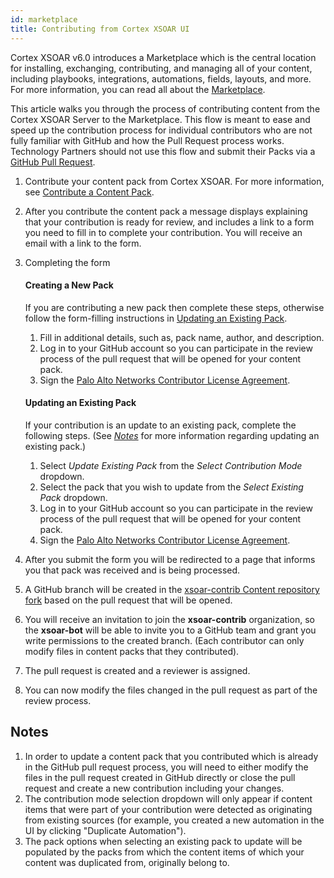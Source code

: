 ```yaml
---
id: marketplace
title: Contributing from Cortex XSOAR UI
---
```


Cortex XSOAR v6.0 introduces a Marketplace which is the central location for installing, exchanging, contributing, and managing all of your content, including playbooks, integrations, automations, fields, layouts, and more. For more information, you can read all about the [Marketplace](https://docs.paloaltonetworks.com/cortex/cortex-xsoar/6-0/cortex-xsoar-admin/marketplace/marketplace-overview.html).

This article walks you through the process of contributing content from the Cortex XSOAR Server to the Marketplace. This flow is meant to ease and speed up the contribution process for individual contributors who are not fully familiar with GitHub and how the Pull Request process works. Technology Partners should not use this flow and submit their Packs via a [GitHub Pull Request](checklist#pull-request-checklist).  

1. Contribute your content pack from Cortex XSOAR. For more information, see [Contribute a Content Pack](https://docs.paloaltonetworks.com/cortex/cortex-xsoar/6-0/cortex-xsoar-admin/marketplace/content-pack-contributions.html).

2. After you contribute the content pack a message displays explaining that your contribution is ready for review, and includes a link to a form you need to fill in to complete your contribution. You will receive an email with a link to the form.

3. Completing the form

   #### Creating a New Pack
   If you are contributing a new pack then complete these steps, otherwise follow the form-filling instructions in [Updating an Existing Pack](#updating-an-existing-pack).

   1. Fill in additional details, such as, pack name, author, and description.
   2. Log in to your GitHub account so you can participate in the review process of the pull request that will be opened for your content pack.
   3. Sign the [Palo Alto Networks Contributor License Agreement](https://github.com/demisto/content/blob/master/docs/cla.pdf).

   #### Updating an Existing Pack  
   If your contribution is an update to an existing pack, complete the following steps. (See _[Notes](#notes)_ for more information regarding updating an existing pack.) 

   1. Select _Update Existing Pack_ from the _Select Contribution Mode_ dropdown.
   2. Select the pack that you wish to update from the _Select Existing Pack_ dropdown.
   3. Log in to your GitHub account so you can participate in the review process of the pull request that will be opened for your content pack.
   4. Sign the [Palo Alto Networks Contributor License Agreement](https://github.com/demisto/content/blob/master/docs/cla.pdf).


4. After you submit the form you will be redirected to a page that informs you that pack was received and is being processed.  

5. A GitHub branch will be created in the [xsoar-contrib Content repository fork](https://github.com/xsoar-contrib/content) based on the pull request that will be opened.

6. You will receive an invitation to join the **xsoar-contrib** organization, so the **xsoar-bot** will be able to invite you to a GitHub team and grant you write permissions to the created branch.
(Each contributor can only modify files in content packs that they contributed).

7. The pull request is created and a reviewer is assigned.

8. You can now modify the files changed in the pull request as part of the review process.


## Notes

1. In order to update a content pack that you contributed which is already in the GitHub pull request process, you will need to either modify the files in the pull request created in GitHub directly or close the pull request and create a new contribution including your changes.
2. The contribution mode selection dropdown will only appear if content items that were part of your contribution were detected as originating from existing sources (for example, you created a new automation in the UI by clicking "Duplicate Automation").
3. The pack options when selecting an existing pack to update will be populated by the packs from which the content items of which your content was duplicated from, originally belong to.
